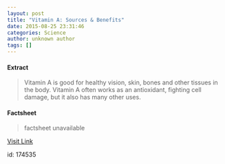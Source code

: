```yaml
---
layout: post
title: "Vitamin A: Sources & Benefits"
date: 2015-08-25 23:31:46
categories: Science
author: unknown author
tags: []
---
```



#### Extract
>Vitamin A is good for healthy vision, skin, bones and other tissues in the body. Vitamin A often works as an antioxidant, fighting cell damage, but it also has many other uses.

#### Factsheet
>factsheet unavailable

[Visit Link](http://www.livescience.com/51975-vitamin-a.html)

id:  174535
